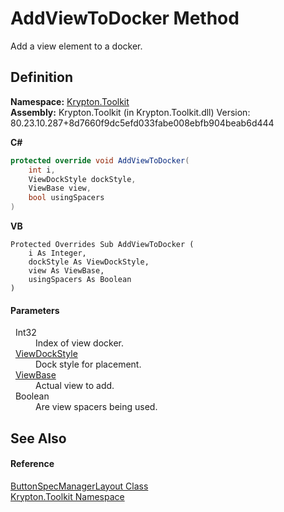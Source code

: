 # AddViewToDocker Method


Add a view element to a docker.



## Definition
**Namespace:** <a href="79d2eac2-21f4-54ff-7552-b20c33c30600.md">Krypton.Toolkit</a>  
**Assembly:** Krypton.Toolkit (in Krypton.Toolkit.dll) Version: 80.23.10.287+8d7660f9dc5efd033fabe008ebfb904beab6d444

**C#**
``` C#
protected override void AddViewToDocker(
	int i,
	ViewDockStyle dockStyle,
	ViewBase view,
	bool usingSpacers
)
```
**VB**
``` VB
Protected Overrides Sub AddViewToDocker ( 
	i As Integer,
	dockStyle As ViewDockStyle,
	view As ViewBase,
	usingSpacers As Boolean
)
```



#### Parameters
<dl><dt>  Int32</dt><dd>Index of view docker.</dd><dt>  <a href="6da73770-cdf2-3d7c-814e-8b44ce6769ed.md">ViewDockStyle</a></dt><dd>Dock style for placement.</dd><dt>  <a href="309ac2d8-bfc5-c1a7-ab6a-4f4cf86a1ba6.md">ViewBase</a></dt><dd>Actual view to add.</dd><dt>  Boolean</dt><dd>Are view spacers being used.</dd></dl>

## See Also


#### Reference
<a href="27715b81-3fae-b75a-0ea5-8f9716ed7922.md">ButtonSpecManagerLayout Class</a>  
<a href="79d2eac2-21f4-54ff-7552-b20c33c30600.md">Krypton.Toolkit Namespace</a>  
